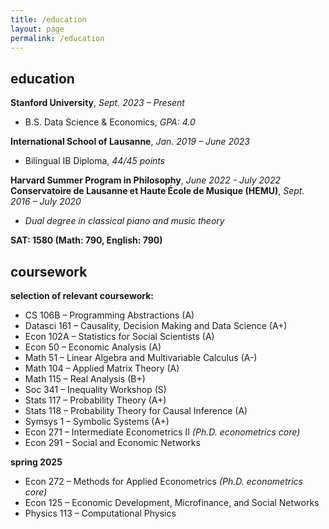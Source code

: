```yaml
---
title: /education
layout: page
permalink: /education
---
```

## education
**Stanford University**, *Sept. 2023 – Present*
- B.S. Data Science & Economics, *GPA: 4.0*

**International School of Lausanne**, *Jan. 2019 – June 2023*
- Bilingual IB Diploma, *44/45 points*

**Harvard Summer Program in Philosophy**, *June 2022 - July 2022*
**Conservatoire de Lausanne et Haute École de Musique (HEMU)**, *Sept. 2016 – July 2020*
- *Dual degree in classical piano and music theory*

**SAT: 1580 (Math: 790, English: 790)**

## coursework
**selection of relevant coursework:**
- CS 106B – Programming Abstractions (A)
- Datasci 161 – Causality, Decision Making and Data Science (A+)
- Econ 102A – Statistics for Social Scientists (A)
- Econ 50 – Economic Analysis (A)
- Math 51 – Linear Algebra and Multivariable Calculus (A-)
- Math 104 – Applied Matrix Theory (A)
- Math 115 – Real Analysis (B+)
- Soc 341 – Inequality Workshop (S)
- Stats 117 – Probability Theory (A+)
- Stats 118 – Probability Theory for Causal Inference (A)
- Symsys 1 – Symbolic Systems (A+)
- Econ 271 – Intermediate Econometrics II *(Ph.D. econometrics core)*
- Econ 291 – Social and Economic Networks

**spring 2025**
- Econ 272 – Methods for Applied Econometrics *(Ph.D. econometrics core)*
- Econ 125 – Economic Development, Microfinance, and Social Networks
- Physics 113 – Computational Physics
